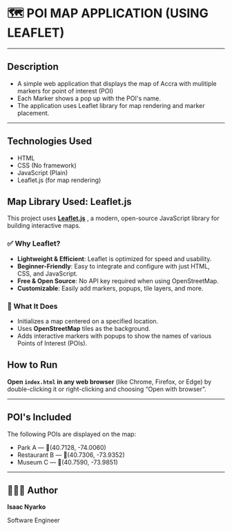# 🗺️ POI MAP APPLICATION (USING LEAFLET)

---

## Description

- A simple web application that displays the map of Accra with mulitiple markers for point of interest (POI)
- Each Marker shows a pop up with the POI's name.
- The application uses Leaflet library for map rendering and marker placement.

---

## Technologies Used

- HTML
- CSS (No framework)
- JavaScript (Plain)
- Leaflet.js (for map rendering)

## Map Library Used: Leaflet.js

This project uses **[Leaflet.js](https://leafletjs.com/)** , a modern, open-source JavaScript library for building interactive maps.

### ✅ Why Leaflet?

- **Lightweight & Efficient**: Leaflet is optimized for speed and usability.
- **Beginner-Friendly**: Easy to integrate and configure with just HTML, CSS, and JavaScript.
- **Free & Open Source**: No API key required when using OpenStreetMap.
- **Customizable**: Easily add markers, popups, tile layers, and more.

### 🔧 What It Does

- Initializes a map centered on a specified location.
- Uses **OpenStreetMap** tiles as the background.
- Adds interactive markers with popups to show the names of various Points of Interest (POIs).

## How to Run

**Open `index.html` in any web browser** (like Chrome, Firefox, or Edge) by double-clicking it or right-clicking and choosing “Open with browser”.

---

## POI's Included

The following POIs are displayed on the map:

- Park A — 📍(40.7128, -74.0060)
- Restaurant B — 📍(40.7306, -73.9352)
- Museum C — 📍(40.7590, -73.9851)

---

## 👨🏽‍💻 Author

**Isaac Nyarko**

Software Engineer
